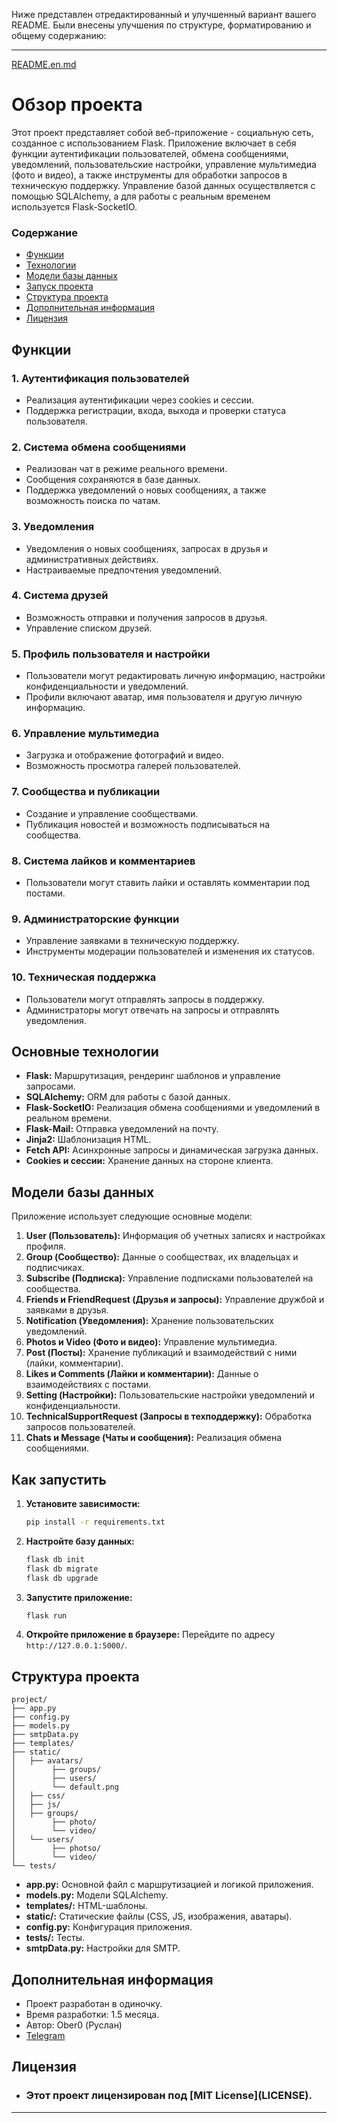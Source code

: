 Ниже представлен отредактированный и улучшенный вариант вашего README. Были внесены улучшения по структуре, форматированию и общему содержанию:

---
[README.en.md](README.md)


# Обзор проекта

Этот проект представляет собой веб-приложение - социальную сеть, созданное с использованием Flask. Приложение включает в себя функции аутентификации пользователей, обмена сообщениями, уведомлений, пользовательские настройки, управление мультимедиа (фото и видео), а также инструменты для обработки запросов в техническую поддержку. Управление базой данных осуществляется с помощью SQLAlchemy, а для работы с реальным временем используется Flask-SocketIO.

### Содержание
- [Функции](#функции)
- [Технологии](#основные-технологии)
- [Модели базы данных](#модели-базы-данных)
- [Запуск проекта](#как-запустить)
- [Структура проекта](#структура-проекта)
- [Дополнительная информация](#дополнительная-информация)
- [Лицензия](#лицензия)

## Функции

### 1. **Аутентификация пользователей**
   - Реализация аутентификации через cookies и сессии.
   - Поддержка регистрации, входа, выхода и проверки статуса пользователя.

### 2. **Система обмена сообщениями**
   - Реализован чат в режиме реального времени.
   - Сообщения сохраняются в базе данных.
   - Поддержка уведомлений о новых сообщениях, а также возможность поиска по чатам.

### 3. **Уведомления**
   - Уведомления о новых сообщениях, запросах в друзья и административных действиях.
   - Настраиваемые предпочтения уведомлений.

### 4. **Система друзей**
   - Возможность отправки и получения запросов в друзья.
   - Управление списком друзей.

### 5. **Профиль пользователя и настройки**
   - Пользователи могут редактировать личную информацию, настройки конфиденциальности и уведомлений.
   - Профили включают аватар, имя пользователя и другую личную информацию.

### 6. **Управление мультимедиа**
   - Загрузка и отображение фотографий и видео.
   - Возможность просмотра галерей пользователей.

### 7. **Сообщества и публикации**
   - Создание и управление сообществами.
   - Публикация новостей и возможность подписываться на сообщества.

### 8. **Система лайков и комментариев**
   - Пользователи могут ставить лайки и оставлять комментарии под постами.

### 9. **Администраторские функции**
   - Управление заявками в техническую поддержку.
   - Инструменты модерации пользователей и изменения их статусов.

### 10. **Техническая поддержка**
   - Пользователи могут отправлять запросы в поддержку.
   - Администраторы могут отвечать на запросы и отправлять уведомления.

## Основные технологии

- **Flask:** Маршрутизация, рендеринг шаблонов и управление запросами.
- **SQLAlchemy:** ORM для работы с базой данных.
- **Flask-SocketIO:** Реализация обмена сообщениями и уведомлений в реальном времени.
- **Flask-Mail:** Отправка уведомлений на почту.
- **Jinja2:** Шаблонизация HTML.
- **Fetch API:** Асинхронные запросы и динамическая загрузка данных.
- **Cookies и сессии:** Хранение данных на стороне клиента.

## Модели базы данных

Приложение использует следующие основные модели:

1. **User (Пользователь):** Информация об учетных записях и настройках профиля.
2. **Group (Сообщество):** Данные о сообществах, их владельцах и подписчиках.
3. **Subscribe (Подписка):** Управление подписками пользователей на сообщества.
4. **Friends и FriendRequest (Друзья и запросы):** Управление дружбой и заявками в друзья.
5. **Notification (Уведомления):** Хранение пользовательских уведомлений.
6. **Photos и Video (Фото и видео):** Управление мультимедиа.
7. **Post (Посты):** Хранение публикаций и взаимодействий с ними (лайки, комментарии).
8. **Likes и Comments (Лайки и комментарии):** Данные о взаимодействиях с постами.
9. **Setting (Настройки):** Пользовательские настройки уведомлений и конфиденциальности.
10. **TechnicalSupportRequest (Запросы в техподдержку):** Обработка запросов пользователей.
11. **Chats и Message (Чаты и сообщения):** Реализация обмена сообщениями.

## Как запустить

1. **Установите зависимости:**
   ```bash
   pip install -r requirements.txt
   ```

2. **Настройте базу данных:**
   ```bash
   flask db init
   flask db migrate
   flask db upgrade
   ```

3. **Запустите приложение:**
   ```bash
   flask run
   ```

4. **Откройте приложение в браузере:**
   Перейдите по адресу `http://127.0.0.1:5000/`.

## Структура проекта

```plaintext
project/
├── app.py
├── config.py
├── models.py
├── smtpData.py
├── templates/
├── static/
│   ├── avatars/
│        ├── groups/
│        ├── users/
│        └── default.png
│   ├── css/
│   ├── js/
│   ├── groups/
│        ├── photo/
│        └── video/
│   └── users/
│        ├── photso/
│        └── video/
└── tests/
```

- **app.py:** Основной файл с маршрутизацией и логикой приложения.
- **models.py:** Модели SQLAlchemy.
- **templates/:** HTML-шаблоны.
- **static/:** Статические файлы (CSS, JS, изображения, аватары).
- **config.py:** Конфигурация приложения.
- **tests/:** Тесты.
- **smtpData.py:** Настройки для SMTP.

## Дополнительная информация

- Проект разработан в одиночку.
- Время разработки: 1.5 месяца.
- Автор: Ober0 (Руслан)  
- [Telegram](https://t.me/Oberrrr)

## Лицензия
- <h3>Этот проект лицензирован под [MIT License](LICENSE).</h3>
---
